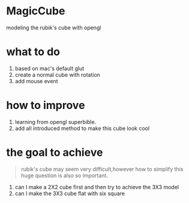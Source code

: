 # MagicCube
modeling the rubik's cube with opengl

# what to do

1. based on mac's default glut
2. create a normal cube with rotation
3. add mouse event

# how to improve
1. learning from opengl superbible.
2. add all introduced method to make this cube look cool

# the goal to achieve
> rubik's cube may seem very difficult,however how to simplify this huge question is also so important.

1. can I make a 2X2 cube first and then try to achieve the 3X3 model
2. can I make the 3X3 cube flat with six square
